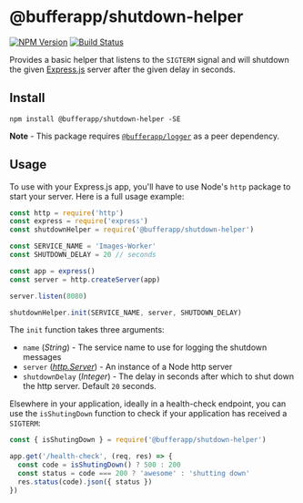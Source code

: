 # @bufferapp/shutdown-helper

[![NPM Version](https://img.shields.io/npm/v/@bufferapp/shutdown-helper.svg)](https://www.npmjs.com/package/@bufferapp/shutdown-helper)
[![Build Status](https://travis-ci.org/bufferapp/node-shutdown-helper.svg?branch=master)](https://travis-ci.org/bufferapp/node-shutdown-helper)

Provides a basic helper that listens to the `SIGTERM` signal and will shutdown the given
[Express.js](http://expressjs.com/) server after the given delay in seconds.

## Install

```
npm install @bufferapp/shutdown-helper -SE
```

**Note** - This package requires [`@bufferapp/logger`](https://github.com/bufferapp/node-logger)
as a peer dependency.

## Usage

To use with your Express.js app, you'll have to use Node's `http` package to start your server.
Here is a full usage example:

```js
const http = require('http')
const express = require('express')
const shutdownHelper = require('@bufferapp/shutdown-helper')

const SERVICE_NAME = 'Images-Worker'
const SHUTDOWN_DELAY = 20 // seconds

const app = express()
const server = http.createServer(app)

server.listen(8080)

shutdownHelper.init(SERVICE_NAME, server, SHUTDOWN_DELAY)
```

The `init` function takes three arguments:

- `name` (*String*) - The service name to use for logging the shutdown messages
- `server` ([*http.Server*](https://nodejs.org/dist/latest-v6.x/docs/api/http.html#http_class_http_server)) -
  An instance of a Node http server
- `shutdownDelay` (*Integer*) - The delay in seconds after which to shut down the http server. Default `20` seconds.

Elsewhere in your application, ideally in a health-check endpoint, you can use the `isShutingDown`
function to check if your application has received a `SIGTERM`:

```js
const { isShutingDown } = require('@bufferapp/shutdown-helper')

app.get('/health-check', (req, res) => {
  const code = isShutingDown() ? 500 : 200
  const status = code === 200 ? 'awesome' : 'shutting down'
  res.status(code).json({ status })
})
```
